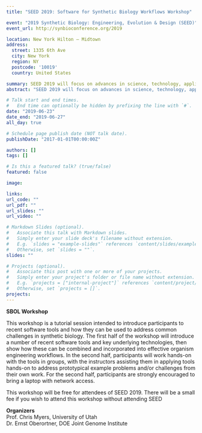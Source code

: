 ```yaml
---
title: "SEED 2019: Software for Synthetic Biology Workflows Workshop"

event: "2019 Synthetic Biology: Engineering, Evolution & Design (SEED)"
event_url: http://synbioconference.org/2019

location: New York Hilton – Midtown
address:
  street: 1335 6th Ave
  city: New York
  region: NY
  postcode: '10019'
  country: United States

summary: SEED 2019 will focus on advances in science, technology, applications, and related investments in the field of synthetic biology. 
abstract: "SEED 2019 will focus on advances in science, technology, applications, and related investments in the field of synthetic biology. "

# Talk start and end times.
#   End time can optionally be hidden by prefixing the line with `#`.
date: "2019-06-23"
date_end: "2019-06-27"
all_day: true

# Schedule page publish date (NOT talk date).
publishDate: "2017-01-01T00:00:00Z"

authors: []
tags: []

# Is this a featured talk? (true/false)
featured: false

image:

links:
url_code: ""
url_pdf: ""
url_slides: ""
url_video: ""

# Markdown Slides (optional).
#   Associate this talk with Markdown slides.
#   Simply enter your slide deck's filename without extension.
#   E.g. `slides = "example-slides"` references `content/slides/example-slides.md`.
#   Otherwise, set `slides = ""`.
slides: ""

# Projects (optional).
#   Associate this post with one or more of your projects.
#   Simply enter your project's folder or file name without extension.
#   E.g. `projects = ["internal-project"]` references `content/project/deep-learning/index.md`.
#   Otherwise, set `projects = []`.
projects:
---
```

**SBOL Workshop**

This workshop is a tutorial session intended to introduce participants to recent software tools and how they can be used to address common challenges in synthetic biology. The first half of the workshop will introduce a number of recent software tools and key underlying technologies, then show how these can be combined and incorporated into effective organism engineering workflows. In the second half, participants will work hands-on with the tools in groups, with the instructors assisting them in applying tools hands-on to address prototypical example problems and/or challenges from their own work. For the second half, participants are strongly encouraged to bring a laptop with network access.  
  
This workshop will be free for attendees of SEED 2019. There will be a small fee if you wish to attend this workshop without attending SEED

**Organizers**  
Prof. Chris Myers, University of Utah  
Dr. Ernst Oberortner, DOE Joint Genome Institute
